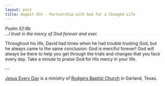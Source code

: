 ```yaml
---
layout: post
title: August 4th - Partnership with God for a Changed Life
---
```


_Psalm 52:8b  
...I trust in the mercy of God forever and ever._

Throughout his life, David had times when he had trouble trusting
God, but he always came to the same conclusion: God is merciful
forever! God will always be there to help you get through the trials
and changes that you face every day. Take a minute to praise God for
His mercy in your life.

 --

<a href=http://jesuseveryday.net>Jesus Every Day</a> is a ministry of <a href=http://rodgersbaptist.net>Rodgers Baptist Church</a> in Garland, Texas.

